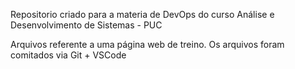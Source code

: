 Repositorio criado para a materia de DevOps do curso Análise e Desenvolvimento de Sistemas - PUC

Arquivos referente a uma página web de treino.
Os arquivos foram comitados via Git + VSCode
